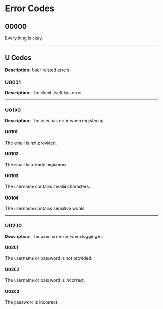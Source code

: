 # Error Codes

## 00000

Everything is okay.

---

## U Codes

**Description:** User related errors.

### U0001

**Description:** The client itself has error.

---

### U0100

**Description:** The user has error when registering.

#### U0101

The email is not provided.

#### U0102

The email is already registered.

#### U0103

The username contains invalid characters.

#### U0104

The username contains sensitive words.

---

### U0200

**Description:** The user has error when logging in.

#### U0201

The username or password is not provided.

#### U0202

The username or password is incorrect.

#### U0203

The password is incorrect.
